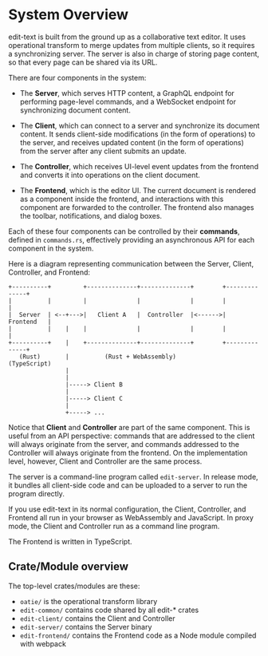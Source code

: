 # System Overview

edit-text is built from the ground up as a collaborative text editor. It uses
operational transform to merge updates from multiple clients, so it requires a
synchronizing server. The server is also in charge of storing page content, so
that every page can be shared via its URL.

There are four components in the system:

* The **Server**, which serves HTTP content, a GraphQL endpoint for performing
  page-level commands, and a WebSocket endpoint for synchronizing document
  content.

* The **Client**, which can connect to a server and synchronize its document
  content. It sends client-side modifications (in the form of operations) to the
  server, and receives updated content (in the form of operations) from the server
  after any client submits an update.

* The **Controller**, which receives UI-level event updates from the frontend
  and converts it into operations on the client document.

* The **Frontend**, which is the editor UI. The current document is rendered
  as a component inside the frontend, and interactions with this component are
  forwarded to the controller. The frontend also manages the toolbar,
  notifications, and dialog boxes.

Each of these four components can be controlled by their **commands**, defined
in `commands.rs`, effectively providing an asynchronous API for each component
in the system.

Here is a diagram representing communication between the Server, Client,
Controller, and Frontend:

```svgbob
+----------+         +--------------+--------------+        +--------------+
|          |         |              |              |        |              |
|  Server  | <--+--->|   Client A   |  Controller  |<------>|   Frontend   |
|          |    |    |              |              |        |              |
+----------+    |    +--------------+--------------+        +--------------+
   (Rust)       |          (Rust + WebAssembly)               (TypeScript)
                |
                |
                |-----> Client B
                |
                |-----> Client C
                |
                +-----> ...
```

Notice that **Client** and **Controller** are part of the same component. This is useful
from an API perspective: commands that are addressed to the client will always
originate from the server, and commands addressed to the Controller will always
originate from the frontend. On the implementation level, however, Client and
Controller are the same process.

The server is a command-line program called `edit-server`. In release mode, it
bundles all client-side code and can be uploaded to a server to run the program
directly.

If you use edit-text in its normal configuration, the Client, Controller, and Frontend all run in your browser as WebAssembly and JavaScript. In proxy mode, the Client and Controller run as a command line program.

The Frontend is written in TypeScript.

## Crate/Module overview

The top-level crates/modules are these:

* `oatie/` is the operational transform library
* `edit-common/` contains code shared by all edit-* crates
* `edit-client/` contains the Client and Controller
* `edit-server/` contains the Server binary
* `edit-frontend/` contains the Frontend code as a Node module compiled with webpack

